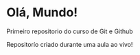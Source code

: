 # Olá, Mundo!
 Primeiro repositorio do curso de Git e Github

Repositorío criado durante uma aula ao vivo!